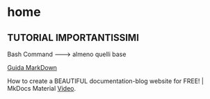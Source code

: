 # home
## TUTORIAL IMPORTANTISSIMI
Bash Command ---> almeno quelli base

[Guida MarkDown](https://www.markdownguide.org/basic-syntax/)

How to create a BEAUTIFUL documentation-blog website for FREE! | MkDocs Material [Video](https://www.youtube.com/watch?v=DeZjkCtttss).


